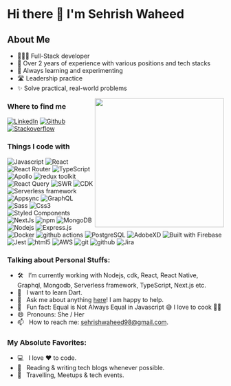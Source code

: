 <h1 align="left"> Hi there 👋 I'm Sehrish Waheed </h1>
<!-- <p align="center">a Full-Stack developer 👨🏻‍💻 with a passion for working with TypeScript. I enjoy exploring new technologies and finding ways to use them to solve real-world problems ✨. </p> -->

## About Me

- 👨🏻‍💻 Full-Stack developer
- 🧠 Over 2 years of experience with various positions and tech stacks
- 🤔 Always learning and experimenting
- 🛣️ Leadership practice
- ✨ Solve practical, real-world problems

<img align="right" src="https://res.cloudinary.com/dcg3x1e8t/image/upload/v1672565930/istockphoto-1084848808-612x612_pqq8mt.jpg" height="300" width="300">

<h3>Where to find me</h3>
<p> <a href="https://www.linkedin.com/in/sehrish-waheed-bb09571a2/" target="_blank"><img alt="LinkedIn" src="https://img.shields.io/badge/linkedin-%230077B5.svg?&style=for-the-badge&logo=linkedin&logoColor=white" /></a>
<a href="https://github.com/sehrish30" target="_blank"><img alt="Github" src="https://img.shields.io/badge/GitHub-%2312100E.svg?&style=for-the-badge&logo=Github&logoColor=white" /></a> <a href="https://stackoverflow.com/users/14062042/sehrish-waheed" target="_blank"><img alt="Stackoverflow" src="https://img.shields.io/badge/stackoverflow-F58025.svg?&style=for-the-badge&logo=Stack Overflow&logoColor=white" /></a></p>
<!-- <a href="https://twitter.com/sehrish30" target="_blank"><img alt="Twitter" src="https://img.shields.io/badge/twitter-%231DA1F2.svg?&style=for-the-badge&logo=twitter&logoColor=white" /></a>
<a href="https://medium.com/@sehrish30" target="_blank"><img alt="Medium" src="https://img.shields.io/badge/medium-%2312100E.svg?&style=for-the-badge&logo=medium&logoColor=white" /></a>
 -->

<h3>Things I code with</h3>
<p>
  <img alt="Javascript" src="https://img.shields.io/badge/-Javascript-F7DF1E?style=flat-square&logo=Javascript&logoColor=black" />
  <img alt="React" src="https://img.shields.io/badge/-React-45b8d8?style=flat-square&logo=react&logoColor=white" />
  <img alt="React Router" src="https://img.shields.io/badge/-React%20Router-CA4245?logo=react-router&logoColor=white" /> 
  <img alt="TypeScript" src="https://img.shields.io/badge/-TypeScript-007ACC?style=flat-square&logo=typescript&logoColor=white" />
  <img alt="Apollo" src="https://img.shields.io/badge/-Apollo%20GraphQL-311C87?style=flat-square&logo=apollo-graphql&logoColor=white" />
  <img alt="redux toolkit" src="https://img.shields.io/badge/Redux-Toolkit-764ABC?logo=redux" />
  <img alt="React Query" src="https://img.shields.io/badge/React Query-FF4154?style=flat-square&logo=React Query&logoColor=white"
  />
  <img alt="SWR" src="https://img.shields.io/badge/SWR-React%20Hooks-FF0080?logo=react" />
  <img alt="CDK" src="https://img.shields.io/badge/AWS-CDK-FF9900?logo=amazon-aws " />
  <img alt="Serverless framework" src="https://img.shields.io/badge/Serverless-Framework-orange?logo=serverless" />
  <img alt="Appsync" src=" https://img.shields.io/badge/AWS-AppSync-FF9900?logo=amazon-aws" />
  <img alt="GraphQL" src="https://img.shields.io/badge/-GraphQL-E10098?style=flat-square&logo=graphql&logoColor=white" />
  <img alt="Sass" src="https://img.shields.io/badge/-Sass-CC6699?style=flat-square&logo=sass&logoColor=white" />
  <img alt="Css3" src="https://img.shields.io/badge/-Css-1572B6?style=flat-square&logo=CSS3&logoColor=white" />
  <img alt="Styled Components" src="https://img.shields.io/badge/-Styled_Components-db7092?style=flat-square&logo=styled-components&logoColor=white" />
  <img alt="NextJs" src="https://img.shields.io/badge/-Next.Js-000000?style=flat-square&logo=Next.js&logoColor=white" />
  <img alt="npm" src="https://img.shields.io/badge/-NPM-CB3837?style=flat-square&logo=npm&logoColor=white" />
  <img alt="MongoDB" src="https://img.shields.io/badge/-MongoDB-13aa52?style=flat-square&logo=mongodb&logoColor=white" />
  <img alt="Nodejs" src="https://img.shields.io/badge/-Nodejs-43853d?style=flat-square&logo=Node.js&logoColor=white" />
  <img alt="Express.js" src="https://img.shields.io/badge/Express-000000?style=flat-square&logo=Express&logoColor=green" />
  <img alt="Docker" src="https://img.shields.io/badge/-Docker-46a2f1?style=flat-square&logo=docker&logoColor=white" />
  <img alt="github actions" src="https://img.shields.io/badge/-Github_Actions-2088FF?style=flat-square&logo=github-actions&logoColor=white" />
  <img alt="PostgreSQL" src="https://img.shields.io/badge/PostgreSQL-4169E1?style=flat-square&logo=PostgreSQL&logoColor=white" />
   <img alt="AdobeXD" src="https://img.shields.io/badge/AdobeXD-FF61F6?style=flat-square&logo=Adobe%20XD&logoColor=white"/>
   <img alt="Built with Firebase" src="https://img.shields.io/badge/Firebase-FFCA28?style=flat-square&logo=Firebase&logoColor=white"
   />
   <img alt="Jest" src="https://img.shields.io/badge/-Jest-C21325?style=flat-square&logo=Jest&logoColor=white" />
   <img alt="html5" src="https://img.shields.io/badge/-HTML5-E34F26?style=flat-square&logo=html5&logoColor=white" />
   <img alt="AWS" src="https://img.shields.io/badge/AWS-232F3E?style=flat-square&logo=Amazon AWS&logoColor=white"
   />
   <img alt="git" src="https://img.shields.io/badge/-Git-F05032?style=flat-square&logo=git&logoColor=white" />
   <img alt="github" src="https://img.shields.io/badge/Github-181717?style=flat-square&logo=GitHub&logoColor=white"
   />
   <img alt="Jira" src="https://img.shields.io/badge/-Jira-0052CC?style=flat-square&logo=Jira&logoColor=white" />
</p>

<h3>Talking about Personal Stuffs:</h3>

- 🛠 &nbsp; I’m currently working with Nodejs, cdk, React, React Native, <br /> Graphql, Mongodb, Serverless framework, TypeScript, Next.js etc.
- 🌱 &nbsp; I want to learn Dart.
- 💬 &nbsp; Ask me about anything [here](https://github.com/sehrish30/sehrish30/issues/)! I am happy to help.
- 👾 &nbsp; Fun fact: Equal is Not Always Equal in Javascript 😅 I love to cook 👩‍🍳
- 😄 &nbsp;Pronouns: She / Her
- 📫 &nbsp; How to reach me: sehrishwaheed98@gmail.com.

<h3>My Absolute Favorites:</h3>

- 💻 &nbsp; I love ❤️ to code.
- 📰 &nbsp; Reading & writing tech blogs whenever possible.
- 🍕 &nbsp; Travelling, Meetups & tech events.

<!-- <h2>✈️ Sehrish's Github Stats:</h2> -->

<!-- ![Sehrish Waheed's Github Stats](https://github-readme-stats.vercel.app/api?username=sehrish30&theme=dark&count_private=true&include_all_commits=true&show_icons=true&hide=contribs%22%20alt=%22Sehrish%27s%20GitHub%20Stats)
![Sehrish Waheed's Most Used Languages](https://github-readme-stats.vercel.app/api/top-langs/?username=sehrish30&theme=dark&langs_count=10&layout=compact&hide=makefile,ruby,shell,java,objective-c) -->
